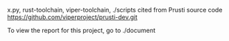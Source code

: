 x.py, rust-toolchain, viper-toolchain, ./scripts cited from Prusti source code https://github.com/viperproject/prusti-dev.git 


To view the report for this project, go to ./document
